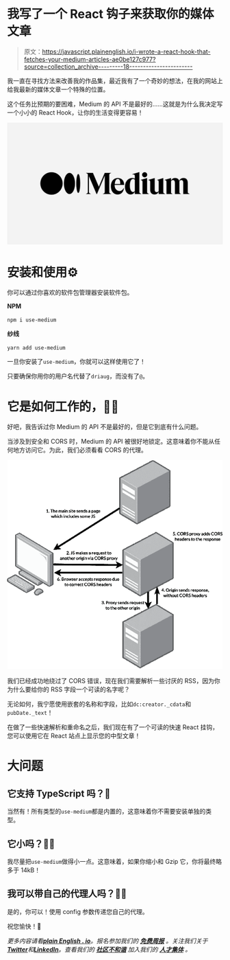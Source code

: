 # 我写了一个 React 钩子来获取你的媒体文章

> 原文：<https://javascript.plainenglish.io/i-wrote-a-react-hook-that-fetches-your-medium-articles-ae0be127c977?source=collection_archive---------18----------------------->

我一直在寻找方法来改善我的作品集，最近我有了一个奇妙的想法，在我的网站上给我最新的媒体文章一个特殊的位置。

这个任务比预期的要困难，Medium 的 API 不是最好的……这就是为什么我决定写一个小小的 React Hook，让你的生活变得更容易！

![](img/fdd99f203a32e3e154251cc9803b262a.png)

# 安装和使用⚙️

你可以通过你喜欢的软件包管理器安装软件包。

**NPM**

`npm i use-medium`

**纱线**

`yarn add use-medium`

一旦你安装了`use-medium`，你就可以这样使用它了！

只要确保你用你的用户名代替了`driaug`，而没有了`@`。

# 它是如何工作的，🧑‍🍳

好吧，我告诉过你 Medium 的 API 不是最好的，但是它到底有什么问题。

当涉及到安全和 CORS 时，Medium 的 API 被很好地锁定。这意味着你不能从任何地方访问它。为此，我们必须看看 CORS 的代理。

![](img/9364ef1929ae43fb0ab0371187b2aae0.png)

我们已经成功地绕过了 CORS 错误，现在我们需要解析一些讨厌的 RSS，因为你为什么要给你的 RSS 字段一个可读的名字呢？

无论如何，我宁愿使用嵌套的名称和字段，比如`dc:creator._cdata`和`pubDate._text`！

在做了一些快速解析和重命名之后，我们现在有了一个可读的快速 React 挂钩，您可以使用它在 React 站点上显示您的中型文章！

# 大问题

## 它支持 TypeScript 吗？📖

当然有！所有类型的`use-medium`都是内置的，这意味着你不需要安装单独的类型。

## 它小吗？🏋️‍♀️

我尽量把`use-medium`做得小一点。这意味着，如果你缩小和 Gzip 它，你将最终略多于 14kB！

## 我可以带自己的代理人吗？👨‍💻

是的，你可以！使用 config 参数传递您自己的代理。

祝您愉快！💙

*更多内容请看*[***plain English . io***](https://plainenglish.io/)*。报名参加我们的* [***免费周报***](http://newsletter.plainenglish.io/) *。关注我们关于*[***Twitter***](https://twitter.com/inPlainEngHQ)*和*[***LinkedIn***](https://www.linkedin.com/company/inplainenglish/)*。查看我们的* [***社区不和谐***](https://discord.gg/GtDtUAvyhW) *加入我们的* [***人才集体***](https://inplainenglish.pallet.com/talent/welcome) *。*